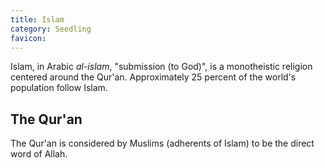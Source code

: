 ```yaml
---
title: Islam
category: Seedling
favicon: 
---
```


Islam, in Arabic *al-islam*, "submission (to God)", is a monotheistic religion centered around the Qur'an. Approximately 25 percent of the world's population follow Islam.

## The Qur'an

The Qur'an is considered by Muslims (adherents of Islam) to be the direct word of Allah.